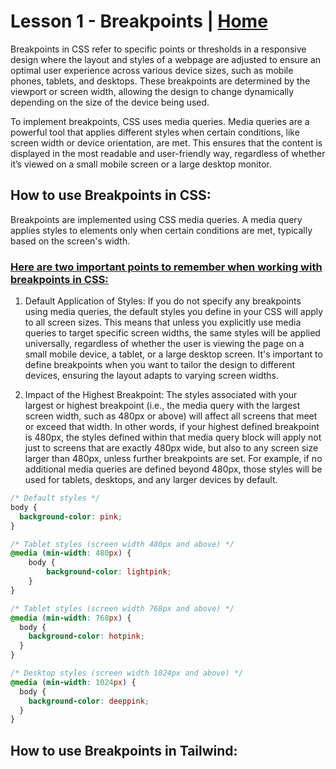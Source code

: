# Lesson 1 - Breakpoints | [Home](./../README.md)

Breakpoints in CSS refer to specific points or thresholds in a responsive design where the layout and styles of a webpage are adjusted to ensure an optimal user experience across various device sizes, such as mobile phones, tablets, and desktops. These breakpoints are determined by the viewport or screen width, allowing the design to change dynamically depending on the size of the device being used.

To implement breakpoints, CSS uses media queries. Media queries are a powerful tool that applies different styles when certain conditions, like screen width or device orientation, are met. This ensures that the content is displayed in the most readable and user-friendly way, regardless of whether it’s viewed on a small mobile screen or a large desktop monitor.

## How to use Breakpoints in CSS:

Breakpoints are implemented using CSS media queries. A media query applies styles to elements only when certain conditions are met, typically based on the screen's width.

### <u>Here are two important points to remember when working with breakpoints in CSS:</u>
1. Default Application of Styles: If you do not specify any breakpoints using media queries, the default styles you define in your CSS will apply to all screen sizes. This means that unless you explicitly use media queries to target specific screen widths, the same styles will be applied universally, regardless of whether the user is viewing the page on a small mobile device, a tablet, or a large desktop screen. It's important to define breakpoints when you want to tailor the design to different devices, ensuring the layout adapts to varying screen widths.


2. Impact of the Highest Breakpoint: The styles associated with your largest or highest breakpoint (i.e., the media query with the largest screen width, such as 480px or above) will affect all screens that meet or exceed that width. In other words, if your highest defined breakpoint is 480px, the styles defined within that media query block will apply not just to screens that are exactly 480px wide, but also to any screen size larger than 480px, unless further breakpoints are set. For example, if no additional media queries are defined beyond 480px, those styles will be used for tablets, desktops, and any larger devices by default.


```css
/* Default styles */
body {
  background-color: pink;
}

/* Tablet styles (screen width 480px and above) */
@media (min-width: 480px) {
    body {
        background-color: lightpink;
    }
}

/* Tablet styles (screen width 768px and above) */
@media (min-width: 768px) {
  body {
    background-color: hotpink;
  }
}

/* Desktop styles (screen width 1024px and above) */
@media (min-width: 1024px) {
  body {
    background-color: deeppink;
  }
}
```

## How to use Breakpoints in Tailwind:
